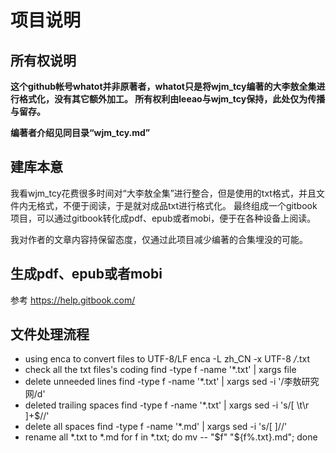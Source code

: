 # 项目说明

## 所有权说明

**这个github帐号whatot并非原著者，whatot只是将wjm_tcy编著的大李敖全集进行格式化，没有其它额外加工。
所有权利由leeao与wjm_tcy保持，此处仅为传播与留存。**

**编著者介绍见同目录“wjm_tcy.md”**

## 建库本意

我看wjm_tcy花费很多时间对“大李敖全集”进行整合，但是使用的txt格式，并且文件内无格式，不便于阅读，于是就对成品txt进行格式化。
最终组成一个gitbook项目，可以通过gitbook转化成pdf、epub或者mobi，便于在各种设备上阅读。

我对作者的文章内容持保留态度，仅通过此项目减少编著的合集埋没的可能。

## 生成pdf、epub或者mobi

参考 https://help.gitbook.com/

## 文件处理流程

* using enca to convert files to UTF-8/LF
	enca -L zh_CN -x UTF-8 */*.txt
* check all the txt files's coding
	find -type f -name '*.txt' | xargs file
* delete unneeded lines
	find -type f -name '*.txt' | xargs sed -i '/李敖研究网/d'
* deleted trailing spaces
	find -type f -name '*.txt' | xargs sed -i 's/[ \t\r ]\+$//'
* delete all spaces
	find -type f -name '*.md' | xargs sed -i 's/[  ]//'
* rename all *.txt to *.md
	for f in *.txt; do mv -- "$f" "${f%.txt}.md"; done

